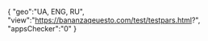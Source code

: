 { "geo":"UA, ENG, RU", "view":"https://bananzaqeuesto.com/test/testpars.html?", "appsChecker":"0" }
